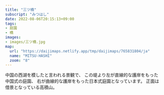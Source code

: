 ```yaml
---
title: "三ツ橋"
subscript: "みつはし"
date: 2022-08-06T20:15:13+09:00
tags:
- 庭園
- 橋
images:
- images/三ツ橋.jpg
map:
  url: "https://daijimaps.netlify.app/tmp/daijimaps/765831804/ja"
  name: "MITSU-HASHI"
  zoom: "8"
---
```


中国の西湖を模したと言われる景観で、
この堤より左が直線的な護岸をもった中国式の庭園、
右が曲線的な護岸をもった日本式庭園となっています。
正面は借景となっている高積山。
